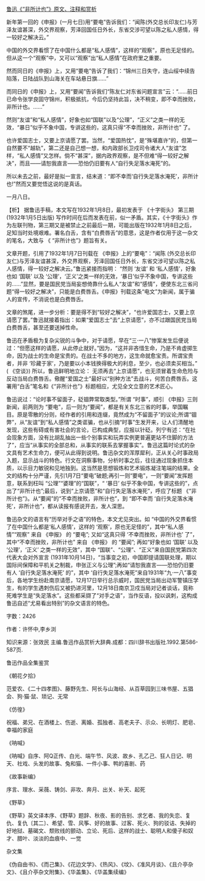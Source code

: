 [鲁迅《“非所计也”》原文、注释和赏析](https://www.vrrw.net/wx/9640.html)

新年第一回的《申报》(一月七日)用“要电”告诉我们：“闻陈(外交总长印友仁)与芳泽友谊甚深，外交界观察，芳泽回国任日外长，东省交涉可望以陈之私人感情，得一较好之解决云。”

中国的外交界看惯了在中国什么都是“私人感情”，这样的“观察”，原也无足怪的。但从这一个“观察”中，又可以“观察”出“私人感情”在政府里之重要。

然而同日的《申报》上，又用“要电”告诉了我们：“锦州三日失守，连山绥中续告陷落，日陆战队到山海关在车站悬日旗……”

而同日的《申报》上，又用“要闻”告诉我们“陈友仁对东省问题宣言”云：“……前日已命令张学良固守锦州，积极抵抗，今后仍坚持此旨，决不稍变，即不幸而挫败，非所计也。……”

然则“友谊”和“私人感情”，好象也如“国联”以及“公理”，“正义”之类一样的无效，“暴日”似乎不象中国，专讲这些的，这真只得“不幸而挫败，非所计也” 了。

也许爱国志士，又要上京请愿了罢。当然，“爱国热忱”，是“殊堪嘉许”的，但第一自然要不“越轨”，第二还是自己想一想，和内政部长卫戍司令诸大人“友谊”怎样，“私人感情”又怎样。倘不“甚深”，据内政界观察，是不但难“得一较好之解决”，而且——请恕我直言——恐怕仍旧要有人“自行失足落水淹死”的。

所以未去之前，最好是拟一宣言，结末道：“即不幸而‘自行失足落水淹死’，非所计也!”然而又要觉悟这说的是真话。

一月八日。



【析】 据鲁迅手稿，本文写在1932年1月8日，最初发表于 《十字街头》 第三期 (1932年1月5日出版) 写作时间在后而发表在前，似一矛盾。其实，《十字街头》作为左联刊物，第三期又是被禁止之前最后一期，可能出版在1932年1月8日之后，足知当时处境艰难。署名白舌，含有“白费唇舌”的意思，这是作者仅用于这一杂文的笔名，大致与 《 “非所计也”》题旨有关。

文章开题，引用了1932年1月7日刊载在 《申报》上的“要电”：“闻陈 (外交总长印友仁)与芳泽友谊甚深，外交界观察，芳泽回国任日外长，东省交涉可望以陈之私人感情，得一较好之解决云。”鲁迅紧接而指明： “然则 ‘友谊’ 和 ‘私人感情’，好象也如 ‘国联’ 以及 ‘公理’，‘正义’之类一样的无效，‘暴日’似乎不象中国，专讲这些的……”显然，要是国民党当局妄想倚靠什么私人“友谊”和“感情”，便使东北三省问题“得一较好之解决”，只能是白费唇舌。《申报》刊载这条“电文”为新闻，属于骗人的宣传，不消说也是白费唇舌。

文章的煞尾，进一步分析：要是得不到“较好之解决”，“也许爱国志士，又要上京请愿了罢。”鲁迅就接着指出：如果“爱国志士”去“上京请愿”，亦不过跟国民党当局白费唇舌，甚至还要送掉性命。

鲁迅在矛盾极为复杂尖锐的斗争中，对于请愿，早在“三·一八”惨案发生后便说过：“但愿这样的请愿，从此停止就好。”因为，“这并非吝惜生命，乃是不肯虚掷生命，因为战士的生命是宝贵的。在战士不多的地方，这生命就愈宝责。所谓宝贵者，并非 ‘珍藏于家’，乃是要以小本钱换得极大的利息，至少，也必须卖买相当。” ( 《空谈》) 所以，鲁迅鲜明地立论： 无须再去“上京请愿”，也无须冒着生命危险与反动当局白费唇舌。儆醒“爱国之士”最好以“别种方法”去战斗，何苦白费唇舌。这署用“白舌”笔名和《“非所计也”》标题相应，尤见全文立意的艺术匠心。

鲁迅说过：“论时事不留面子，砭锢弊常取类型。”所谓 “时事”，顺引 《申报》三则新闻，前两则为 “要电”，后一则为“要闻”，都是有关东北三省的时事，举国瞩目。原是零散的分则，经作者的引用和连缀，竟然成为“不留面子”的议论;所谓“锢弊”，从“友谊”到“私人感情”之类诓骗，也从引摘“时事”生发开来，让人们清醒地发现，这些有碍或有害社会的言论，已构成典型，应报以针砭。列宁有述：“在社会现象方面，没有比胡乱抽出一些个别事实和玩弄实例更普遍更站不住脚的方法了”，应当“从事实的全部总和，从事实的联系去掌握事实”。鲁迅这篇时论式的杂文具有艺术生命力，便可从此得到说明。鲁迅杂文的浑厚犀利，正从关心时事政局入题，显示战斗的特色。行文在洞察事物，分析时事之后，往往通过现象抓住本质，以示目力敏锐和见地独到。这当然是思想锻炼和艺术锻炼凝注笔端的结果。全文的结构十分严谨，先引1月7日“要电”破题;再引一则“要电”，一则“要闻”发挥题意，联系到枉叫 “公理”“婆理”的“国联”，“ ‘暴日’ 似乎不象中国，专讲这些的”，点出了“非所计也”;最后，说到“上京请愿”和“自行失足落水淹死”，呼应了标题 《“非所计也”》。从“要闻”的“不幸而挫败，非所计也”，到 “即不幸而 ‘自行失足落水淹死’，非所计也”，都从读报有感说开去，发人深思。

鲁迅杂文的语言有“历举对手之语”的特色，本文尤见突出。如 “中国的外交界看惯了在中国什么都是‘私人感情’，这样的 ‘观察’，原也无足怪的”，其中“私人感情”“观察” 来自 《申报》 的 “要电”; 又如“这真只得 ‘不幸而挫败，非所计也’ 了”，其中“不幸而挫败，非所计也” 来自 《申报》 的 “要闻”; 再如“好象也如 ‘国联’ 以及 ‘公理’，‘正义’ 之类一样的无效”，其中 “国联”、“公理”、“正义”来自国民党第四次代表大会对外宣言 (1931年10月14日)，“当事变之初，中国即提请国联处理，期以国际间保障和平机关之制裁，申张正义与公理”;再如“请恕我直言——恐怕仍旧要有人 ‘自行失足落水淹死’ 的”，其中 ‘自行失足落水淹死”来自1931年“九·一八”事变后，各地学生纷赴南京请愿，12月17日举行总示威时，国民党当局出动军警镇压学生，有的学生遇刺伤后又被扔进河里，12月18日南京卫戍当局对记者谈话，竟称死难学生是“失足落水”。这些都采撷了“对手之语”，当作反语，投以讽刺，这构成鲁迅自述“尤易看出特别”的杂文语言的特色。

字数：2426

作者：许怀中,李乡浏

知识来源：张效民 主编.鲁迅作品赏析大辞典.成都：四川辞书出版社.1992.第586-587页.

鲁迅作品全集鉴赏

《朝花夕拾》

范爱农、《二十四孝图》、藤野先生、阿长与山海经、从百草园到三味书屋、五猖会、狗·猫·鼠、琐记、无常

《仿徨》

祝福、弟兄、在酒楼上、伤逝、离婚、孤独者、高老夫子、示众、长明灯、肥皂、幸福的家庭

《呐喊》

《呐喊》自序、阿Q正传、白光、端午节、风波、故乡、孔乙己、狂人日记、明天、社戏、头发的故事、兔和猫、一件小事、鸭的喜剧、药

《故事新编》

序言、理水、采薇、铸剑、非攻、奔月、出关、补天、起死

《野草》

《野草》英文译本序、《野草》题辞、秋夜、影的告别、求乞者、我的失恋、复仇、复仇〔其二〕、希望、雪、风筝、好的故事、过客、死火、狗的驳诘、失掉的好地狱、墓碣文、颓败线的颤动、立论、死后、这样的战士、聪明人和傻子和奴才、腊叶、淡淡的血痕中、一觉

杂文集

《伪自由书》、《而己集》、《花边文学》、《热风》、《坟》、《准风月谈》、《且介亭杂文》、《且介亭杂文附集》、《华盖集》、《华盖集续编》

